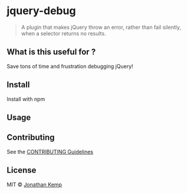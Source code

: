 # jquery-debug

> A plugin that makes jQuery throw an error, rather than fail silently, when a selector returns no results.

## What is this useful for ?

Save tons of time and frustration debugging jQuery!

## Install

Install with npm

## Usage

## Contributing

See the [CONTRIBUTING Guidelines](https://github.com/jonkemp/inline-css/blob/master/CONTRIBUTING.md)

## License

MIT © [Jonathan Kemp](http://jonkemp.com)
